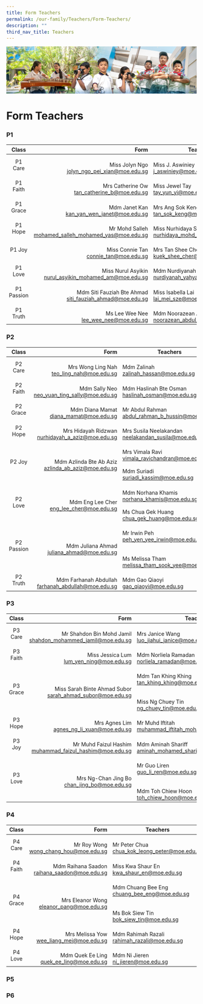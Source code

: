 ```yaml
---
title: Form Teachers
permalink: /our-family/Teachers/Form-Teachers/
description: ""
third_nav_title: Teachers
---
```

![](/images/AboutUs.jpg)

Form Teachers
=============

### **P1**

|  **Class** |                                                        **Form** | **Teachers**                                                      |
|:----------:|----------------------------------------------------------------:|-------------------------------------------------------------------|
|   P1 Care  |       <br>Miss Jolyn Ngo<br>jolyn_ngo_pei_xian@moe.edu.sg       |           <br>Miss J. Aswiniey<br>j_aswiniey@moe.edu.sg           |
|  P1 Faith  |        <br>Mrs Catherine Ow<br>tan_catherine_b@moe.edu.sg       |            <br>Miss Jewel Tay<br>tay_yun_yi@moe.edu.sg            |
|  P1 Grace  |        <br>Mdm Janet Kan<br>kan_yan_wen_janet@moe.edu.sg        |          <br>Mrs Ang Sok Keng<br>tan_sok_keng@moe.edu.sg          |
|   P1 Hope  |   <br>Mr Mohd Salleh<br>mohamed_salleh_mohamed_yas@moe.edu.sg   |    <br>Miss Nurhidaya Sidik<br>nurhidaya_mohd_sidik@moe.edu.sg    |
|   P1 Joy   |           <br>Miss Connie Tan<br>connie_tan@moe.edu.sg          |         <br>Mrs Tan Shee Cher<br>kuek_shee_cher@moe.edu.sg        |
|   P1 Love  |  <br>Miss Nurul Asyikin<br>nurul_asyikin_mohamed_am@moe.edu.sg  |      <br>Mdm Nurdiyanah Yahya<br>nurdiyanah_yahya@moe.edu.sg      |
| P1 Passion | <br>Mdm Siti Fauziah Bte Ahmad<br>siti_fauziah_ahmad@moe.edu.sg |          <br>Miss Isabella Lai<br>lai_mei_sze@moe.edu.sg          |
|  P1 Truth  |           <br>Ms Lee Wee Nee<br>lee_wee_nee@moe.edu.sg          | <br>Mdm Noorazean Abdul Rahim<br>noorazean_abdul_rahim@moe.edu.sg |



### **P2**

 |  **Class** |                                                  **Form** | **Teachers**                                                                                                    |
|:----------:|----------------------------------------------------------:|-----------------------------------------------------------------------------------------------------------------|
|   P2 Care  | <br>Mrs Wong Ling Nah<br>teo_ling_nah@moe.edu.sg          | <br>Mdm Zalinah<br>zalinah_hassan@moe.edu.sg                                                                    |
|  P2 Faith  | <br>Mdm Sally Neo<br>neo_yuan_ting_sally@moe.edu.sg       | <br>Mdm Haslinah Bte Osman<br>haslinah_osman@moe.edu.sg                                                         |
|  P2 Grace  | <br>Mdm Diana Mamat<br>diana_mamat@moe.edu.sg             | <br>Mr Abdul Rahman<br>abdul_rahman_b_hussin@moe.edu.sg                                                         |
|   P2 Hope  | <br>Mrs Hidayah Ridzwan<br>nurhidayah_a_aziz@moe.edu.sg   | <br>Mrs Susila Neelakandan<br>neelakandan_susila@moe.edu.sg                                                     |
|   P2 Joy   | <br>Mdm Azlinda Bte Ab Aziz<br>azlinda_ab_aziz@moe.edu.sg | <br>Mrs Vimala Ravi<br>vimala_ravichandran@moe.edu.sg<br><br>Mdm Suriadi<br>suriadi_kassim@moe.edu.sg           |
|   P2 Love  | <br>Mdm Eng Lee Cher<br>eng_lee_cher@moe.edu.sg           | <br>Mdm Norhana Khamis<br>norhana_khamis@moe.edu.sg<br><br>Ms Chua Gek Huang<br>chua_gek_huang@moe.edu.sg       |
| P2 Passion | <br>Mdm Juliana Ahmad<br>juliana_ahmad@moe.edu.sg         | <br>Mr Irwin Peh<br>peh_yen_yee_irwin@moe.edu.sg<br><br><br>Ms Melissa Tham<br>melissa_tham_sook_yee@moe.edu.sg |
|  P2 Truth  | <br>Mdm Farhanah Abdullah<br>farhanah_abdullah@moe.edu.sg | <br>Mdm Gao Qiaoyi<br>gao_qiaoyi@moe.edu.sg                                                                     |
 

### **P3**

| **Class** |                                                           **Form** | **Teachers**                                                                                                  |
|:---------:|-------------------------------------------------------------------:|---------------------------------------------------------------------------------------------------------------|
|  P3 Care  | <br>Mr Shahdon Bin Mohd Jamil<br>shahdon_mohammed_jamil@moe.edu.sg | <br>Mrs Janice Wang<br>luo_jiahui_janice@moe.edu.sg                                                           |
|  P3 Faith | <br>Miss Jessica Lum<br>lum_yen_ning@moe.edu.sg                    | <br>Mdm Norliela Ramadan<br>norliela_ramadan@moe.edu.sg                                                       |
|  P3 Grace | <br>Miss Sarah Binte Ahmad Subor<br>sarah_ahmad_subor@moe.edu.sg   | <br>Mdm Tan Khing Khing<br>tan_khing_khing@moe.edu.sg<br><br><br>Miss Ng Chuey Tin<br>ng_chuey_tin@moe.edu.sg |
|  P3 Hope  | <br>Mrs Agnes Lim<br>agnes_ng_li_xuan@moe.edu.sg                   | <br>Mr Muhd Iftitah<br>muhammad_iftitah_mohamed_said@moe.edu.sg                                               |
|   P3 Joy  | <br>Mr Muhd Faizul Hashim<br>muhammad_faizul_hashim@moe.edu.sg     | <br>Mdm Aminah Shariff<br>aminah_mohamed_shariff@moe.edu.sg                                                   |
|  P3 Love  | <br>Mrs Ng-Chan Jing Bo<br>chan_jing_bo@moe.edu.sg                 | <br>Mr Guo Liren<br>guo_li_ren@moe.edu.sg<br><br><br>Mdm Toh Chiew Hoon<br>toh_chiew_hoon@moe.edu.sg          |



### **P4**

| **Class** |                                            **Form** | **Teachers**                                                                                              |
|:---------:|----------------------------------------------------:|-----------------------------------------------------------------------------------------------------------|
|  P4 Care  | <br>Mr Roy Wong<br>wong_chang_hou@moe.edu.sg        | <br>Mr Peter Chua<br>chua_kok_leong_peter@moe.edu.sg                                                      |
|  P4 Faith | <br>Mdm Raihana Saadon<br>raihana_saadon@moe.edu.sg | <br>Miss Kwa Shaur En<br>kwa_shaur_en@moe.edu.sg                                                          |
|  P4 Grace | <br>Mrs Eleanor Wong<br>eleanor_pang@moe.edu.sg     | <br>Mdm Chuang Bee Eng<br>chuang_bee_eng@moe.edu.sg<br><br><br>Ms Bok Siew Tin<br>bok_siew_tin@moe.edu.sg |
|  P4 Hope  | <br>Mrs Melissa Yow<br>wee_liang_mei@moe.edu.sg     | <br>Mdm Rahimah Razali<br>rahimah_razali@moe.edu.sg<br>                                                   |
|  P4 Love  | <br>Mdm Quek Ee Ling<br>quek_ee_ling@moe.edu.sg     | <br>Mdm Ni Jieren<br>ni_jieren@moe.edu.sg                                                                 |



### **P5**



### **P6**